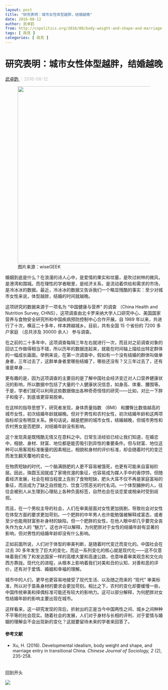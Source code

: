 ```yaml
---
layout: post
title: "研究表明：城市女性体型越胖，结婚越晚"
date: 2016-08-12
author: 武卓韵
from: http://cnpolitics.org/2016/08/body-weight-and-shape-and-marriage-entry-in-transitional-china/
tags: [ 政見 ]
categories: [ 政見 ]
---
```


<div class="post-block">
 <h1 class="post-head">
  研究表明：城市女性体型越胖，结婚越晚
 </h1>
 <p class="post-subhead">
 </p>
 <p class="post-tag">
 </p>
 <p class="post-author">
  <!--a href="http://cnpolitics.org/author/wuzhuoyun/">武卓韵</a-->
  <a href="http://cnpolitics.org/author/wuzhuoyun/">
   武卓韵
  </a>
  <span style="font-size:14px;color:#b9b9b9;">
   ｜2016-08-12
  </span>
 </p>
 <!--p class="post-lead">这是一篇胖子看了会流泪，单身男女看了会沉默的文章。
</p-->
 <div class="post-body">
  <figure>
   <img alt="" src="http://cnpolitics.org/wp-content/uploads/2016/08/fat.jpg" width="566">
    <figcaption>
     图片来源：wiseGEEK
    </figcaption>
   </img>
  </figure>
  <p>
   婚姻到底是什么？在浪漫的诗人心中，是爱情的果实和坟墓，是吹过树林的微风，是港湾和围城。而在理性的学者眼里，是经济关系，是流动着供给和需求的市场，是冷冰冰的数据。最近，冷冰冰的数据又告诉我们一个略显残酷的事实：至少对城市女性来说，体型越胖，结婚的时间就越晚。
  </p>
  <p>
   这项研究的数据来源于一项名为 “中国健康与营养” 的调查 （China Health and Nutrition Survey, CHNS），这项调查由北卡罗来纳大学人口研究中心、美国国家营养与食物安全研究所和中国疾病预防控制中心合作开展。自 1989 年以来，共进行了十次，横亘二十多年，样本跨越城乡。目前，共有全国 15 个省份的 7200 多户家庭 （总共涉及 30000 余人） 参与调查。
  </p>
  <p>
   在之前的二十多年中，这项调查每隔三年左右就进行一次，而且对之前调查对象的回访工作做得相当不错，所以历年的数据连起来，就能在时间轴上描绘出特定群体的一幅成长画面。举例来说，在第一次调查中，假如有一个没有结婚的群体叫做单身者，三年过去了，这群单身者里哪些结婚了，哪些还没有？又三年过去了，还有谁是单身……
  </p>
  <p>
   更有趣的是，因为这项调查的主要目的是了解中国社会经济变迁对人口营养健康状况的影响，所以数据中包括了大量的个人健康状况信息，如身高、体重、腰围等。于是，学者们就可以利用这些数据做出各种奇奇怪怪的研究——比如，对比一下胖子和瘦子，到底谁更容易脱单。
  </p>
  <p>
   在这样的指导思想下，研究者发现，身体质量指数 （BMI） 和腰臀比数值越高的城市女性，初次结婚年龄就越晚。但对于男性和农村女性，初次结婚年龄和这两项指标却没有明显关系。换句话说，越是肥胖的城市女性，结婚越晚，但城市男性和农村男女是否肥胖，对结婚年龄没有影响。
  </p>
  <p>
   这个发现真是既残酷无情又在意料之中。日常生活经验已经让我们知道，在婚恋中，相貌、身材、财富、地位都是能否吸引到异性的重要条件。但与财富、地位这种可以用客观标准衡量的因素相比，相貌和身材的评价标准，却会随着时代的变迁而发生翻天覆地的变化。
  </p>
  <p>
   在物质短缺的时代，一个脑满肠肥的人更不容易被饿死，也更有可能来自富裕阶层。因此，珠圆玉润就成了家境优渥的象征，也容易成为媒人手中的香饽饽。但随着经济发展，社会在相当程度上告别了食物短缺，肥头大耳不仅不再是家庭富裕的象征，而且成为了缺乏自控能力、饮食习惯恶劣的代名词。一个体型臃肿的人，往往会被别人从生理到心理贴上各种负面标签，自然也会在谈恋爱或相亲时受到歧视。
  </p>
  <p>
   而且，在一个男权主导的社会，人们在审美层面对女性更加挑剔，导致社会对女性在体型方面的要求更加苛刻。一个肥胖的中年男人也许能勉强被解释成富态，或者至少也能用财富弥补身材的缺陷，但一个肥胖的女性，在他人眼中却几乎要完全丧失作为女人的 “魅力”。这也许可以解释，为何肥胖对于女性的结婚年龄有显著的影响，但对男性的结婚年龄却没有什么影响。
  </p>
  <p>
   正如前面所说，人们对于体型的审美判断，是随着时代变迁而变化的。中国社会在过去 30 多年发生了巨大的变化，而这一系列变化的核心就是现代化——这不仅意味着我们有了和发达国家一样的高楼大厦和高速公路，也意味着审美观念和文化向西方靠拢。现代化的进程，从根本上影响着我们对美和丑的认知、对善和恶的评价，还有对于爱情、婚姻和幸福的理解。
  </p>
  <p>
   城市中的人们，更早也更容易地接受了现代生活、以及随之而来的 “现代” 审美标准，所以对于苗条身材的要求会更加苛刻。相比之下，农村的变化却要缓慢一些，中国传统审美和择偶标准可能还有较大的影响力。这可以部分解释，为何肥胖对女性结婚年龄的影响主要出现在城市。
  </p>
  <p>
   这样看来，这一研究发现的背后，折射出的正是当今中国两性之间、城乡之间种种不平等的社会现实。随着社会的发展，人们对于身材与长相的评判、对于爱情与婚姻的理解会不会出现新的变化？这就要留待未来的学者来回答了。
  </p>
  <div class="post-endnote">
   <h4>
    参考文献
   </h4>
   <ul>
    <li>
     Xu, H. (2016). Developmental idealism, body weight and shape, and marriage entry in transitional China.
     <cite>
      Chinese Journal of Sociology, 2
     </cite>
     (2), 235-258.
    </li>
   </ul>
  </div>
  <!-- icon list -->
  <!--/div-->
  <!-- social box -->
  <div class="post-end-button back-to-top">
   <p style="padding-top:20px;">
    回到开头
   </p>
  </div>
  <div id="display_bar">
   <img src="http://cnpolitics.org/wp-content/themes/CNPolitics/images/shadow-post-end.png"/>
  </div>
 </div>
 <!-- post-block end -->
</div>

